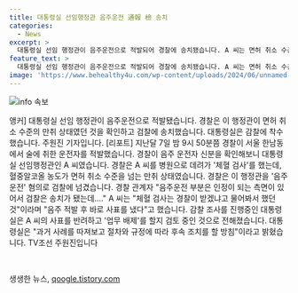 ```yaml
---
title: 대통령실 선임행정관 음주운전 通報 檢 송치
categories:
  - News
excerpt: >
  대통령실 선임 행정관이 음주운전으로 적발되어 경찰에 송치됐습니다. A 씨는 면허 취소 수준의 만취 상태였으며, 대통령실은 감찰에 착수했습니다. A 씨는 음주 적발 후 사표를 냈지만 반려당했으며, 대통령실은 업무 배제 가능성을 검토 중입니다. TV조선 주원진입니다. (150자)
feature_text: >
  대통령실 선임 행정관이 음주운전으로 적발되어 경찰에 송치됐습니다. A 씨는 면허 취소 수준의 만취 상태였으며, 대통령실은 감찰에 착수했습니다. A 씨는 음주 적발 후 사표를 냈지만 반려당했으며, 대통령실은 업무 배제 가능성을 검토 중입니다. TV조선 주원진입니다. (150자)
image: 'https://www.behealthy4u.com/wp-content/uploads/2024/06/unnamed-file.png'
---
```


<p><img src="https://www.behealthy4u.com/wp-content/uploads/2024/06/unnamed-file.png" alt="info 속보" /></p>

<p>앵커] 대통령실 선임 행정관이 음주운전으로 적발됐습니다. 경찰은 이 행정관이 면허 취소 수준의 만취 상태였던 것을 확인하고 검찰에 송치했습니다. 대통령실은 감찰에 착수했습니다. 주원진 기자입니다. [리포트] 지난달 7일 밤 9시 50분쯤 경찰이 서울 한남동에서 술에 취한 운전자를 적발했습니다. 경찰이 음주 운전자 신분을 확인해보니 대통령실 선임행정관인 A 씨였습니다. 경찰은 A 씨를 병원으로 데려가 '체혈 검사'를 했는데, 혈중알코올 농도가 면허 취소 수준을 넘는 만취 상태였습니다. 경찰은 이 행정관을 '음주 운전' 혐의로 검찰에 넘겼습니다. 경찰 관계자 "음주운전 부분은 인정이 되는 측면이 있어서 검찰은 송치가 됐는데…." A 씨는 "체혈 검사는 경찰이 받겠냐고 물어봐서 했던 것"이라며 "음주 적발 후 바로 사표를 냈다"고 했습니다. 감찰 조사를 진행중인 대통령실은 A 씨의 사표를 반려하고 '업무 배제'를 할지 검토 중인 것으로 전해졌습니다. 대통령실은 "과거 사례를 따져보고 절차와 규정에 따라 후속 조치를 할 방침"이라고 밝혔습니다. TV조선 주원진입니다<p data-ke-size="size16">&nbsp;</p></p>
생생한 뉴스, <a href="https://qoogle.tistory.com" rel="dofollow">qoogle.tistory.com</a>


